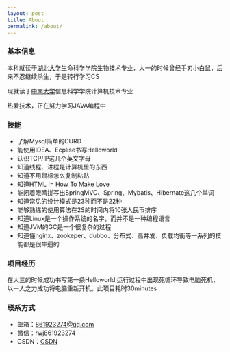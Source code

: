 ```yaml
---
layout: post
title: About
permalink: /about/
---
```




### 基本信息

本科就读于<a   href="http://www.hubu.edu.cn/">湖北大学</a>生命科学学院生物技术专业，大一的时候曾经手刃小白鼠，后来不忍继续杀生，于是转行学习CS

现就读于<a href="http://www.csu.edu.cn/">中南大学</a>信息科学学院计算机技术专业

热爱技术，正在努力学习JAVA编程中

### 技能

- 了解Mysql简单的CURD
- 能使用IDEA、Ecplise书写Helloworld
- 认识TCP/IP这几个英文字母
- 知道线程、进程是计算机里的东西
- 知道不用鼠标怎么复制粘贴
- 知道HTML != How To Make Love
- 能闭着眼睛拼写出SpringMVC、Spring、Mybatis、Hibernate这几个单词
- 知道常见的设计模式是23种而不是22种
- 能够熟练的使用算法在2S的时间内将10张人民币排序
- 知道Linux是一个操作系统的名字，而并不是一种编程语言
- 知道JVM的GC是一个很复杂的过程
- 知道懂nginx、zookeper、dubbo、分布式、高并发、负载均衡等一系列的技能都是很牛逼的

### 项目经历

在大三的时候成功书写第一条Helloworld,运行过程中出现死循环导致电脑死机，以一人之力成功将电脑重新开机。此项目耗时30minutes

### 联系方式

- 邮箱：[861923274@qq.com](mailto:861923274@qq.com)
- 微信：rwj861923274
- CSDN：<a href="https://blog.csdn.net/ruanwenjun_csdn">CSDN</a>
